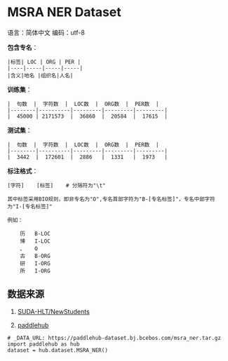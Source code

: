 # MSRA NER Dataset

语言：简体中文
编码：utf-8

**包含专名**：

    |标签| LOC | ORG | PER |
    |----|-----|-----|-----|
    |含义|地名 |组织名|人名|

**训练集**：

    |  句数  |  字符数  |  LOC数  |  ORG数  |  PER数  |
    |--------|----------|---------|---------|---------|
    |  45000 | 2171573  |  36860  |  20584  |  17615  |

**测试集**：

    |  句数  |  字符数  |  LOC数  |  ORG数  |  PER数  |
    |--------|----------|---------|---------|---------|
    |  3442  |  172601  |  2886   |  1331   |  1973   |


**标注格式**：

	[字符]	[标签]	# 分隔符为"\t"

	其中标签采用BIO规则，即非专名为"O",专名首部字符为"B-[专名标签]"，专名中部字符为"I-[专名标签]"

	例如：

		历	B-LOC
		博	I-LOC
		、	O
		古	B-ORG
		研	I-ORG
		所	I-ORG

## 数据来源

1. [SUDA-HLT/NewStudents](https://github.com/SUDA-HLT/NewStudents)

2. [paddlehub](https://github.com/PaddlePaddle/PaddleHub)

```
# _DATA_URL: https://paddlehub-dataset.bj.bcebos.com/msra_ner.tar.gz
import paddlehub as hub
dataset = hub.dataset.MSRA_NER()
```

